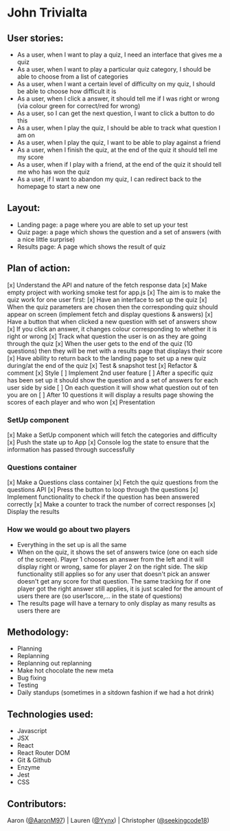 # John Trivialta 

## User stories:
* As a user, when I want to play a quiz, I need an interface that gives me a quiz
* As a user, when I want to play a particular quiz category, I should be able to choose from a list of categories
* As a user, when I want a certain level of difficulty on my quiz, I should be able to choose how difficult it is
* As a user, when I click a answer, it should tell me if I was right or wrong (via colour green for correct/red for wrong)
* As a user, so I can get the next question, I want to click a button to do this
* As a user, when I play the quiz, I should be able to track what question I am on
* As a user, when I play the quiz, I want to be able to play against a friend
* As a user, when I finish the quiz, at the end of the quiz it should tell me my score
* As a user, when if I play with a friend, at the end of the quiz it should tell me who has won the quiz
* As a user, if I want to abandon my quiz, I can redirect back to the homepage to start a new one


## Layout:
* Landing page: a page where you are able to set up your test 
* Quiz page: a page which shows the question and a set of answers (with a nice little surprise)
* Results page: A page which shows the result of quiz

## Plan of action:
[x] Understand the API and nature of the fetch response data
[x] Make empty project with working smoke test for app.js
[x] The aim is to make the quiz work for one user first:
    [x] Have an interface to set up the quiz
    [x] When the quiz parameters are chosen then the corresponding quiz should appear on screen (implement fetch and display questions & answers)
    [x] Have a button that when clicked a new question with set of answers show
    [x] If you click an answer, it changes colour corresponding to whether it is right or wrong
    [x] Track what question the user is on as they are going through the quiz
    [x] When the user gets to the end of the quiz (10 questions) then they will be met with a results page that displays their score
    [x] Have ability to return back to the landing page to set up a new quiz during/at the end of the quiz
[x] Test & snapshot test
[x] Refactor & comment
[x] Style
[ ] Implement 2nd user feature
    [ ] After a specific quiz has been set up it should show the question and a set of answers for each user side by side
    [ ] On each question it will show what question out of ten you are on 
    [ ] After 10 questions it will display a results page showing the scores of each player and who won
[x] Presentation

### SetUp component
[x] Make a SetUp component which will fetch the categories and difficulty
[x] Push the state up to App
[x] Console log the state to ensure that the information has passed through successfully

### Questions container
[x] Make a Questions class container
[x] Fetch the quiz questions from the questions API
[x] Press the button to loop through the questions
[x] Implement functionality to check if the question has been answered correctly
[x] Make a counter to track the number of correct responses
[x] Display the results

### How we would go about two players
* Everything in the set up is all the same 
* When on the quiz, it shows the set of answers twice (one on each side of the screen). Player 1 chooses an answer from the left and it will display right or wrong, same for player 2 on the right side. The skip functionality still applies so for any user that doesn't pick an answer doesn't get any score for that question. The same tracking for if one player got the right answer still applies, it is just scaled for the amount of users there are (so user1score,... in the state of questions)
* The results page will have a ternary to only display as many results as users there are


## Methodology:
* Planning
* Replanning
* Replanning out replanning
* Make hot chocolate the new meta
* Bug fixing
* Testing
* Daily standups (sometimes in a sitdown fashion if we had a hot drink)

## Technologies used:
* Javascript
* JSX
* React
* React Router DOM
* Git & Github
* Enzyme
* Jest
* CSS

## Contributors:
Aaron ([@AaronM97](https://github.com/AaronM97 "Aaron's Github")) | Lauren ([@Yynx](https://github.com/Yynx "Lauren's Github")) | Christopher ([@seekingcode18](https://github.com/seekingcode18 "Christopher's Github"))


